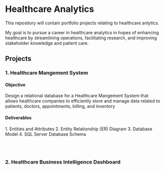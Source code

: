 # Healthcare Analytics

This repository will contain portfolio projects relating to healthcare anlytics.

My goal is to pursue a career in healthcare analytics in hopes of enhancing healthcare by streamlining operations, facilitating research, and improving stakeholder knowledge and patient care.

<h2>Projects</h2>
<h3>1. Healthcare Mangement System</h3>
<h4>Objective</h4>
Design a relational database for a Healthcare Mangement System that allows healthcare companies to efficiently store and manage data related to patients, doctors, appointments, billing, and inventory

<h4>Deliverables</h4>
1. Entities and Attributes
2. Entity Relationship (ER) Diagram
3. Database Model
4. SQL Server Database Schema



<br></br>
<h3>2. Healthcare Business Intelligence Dashboard</h3>

